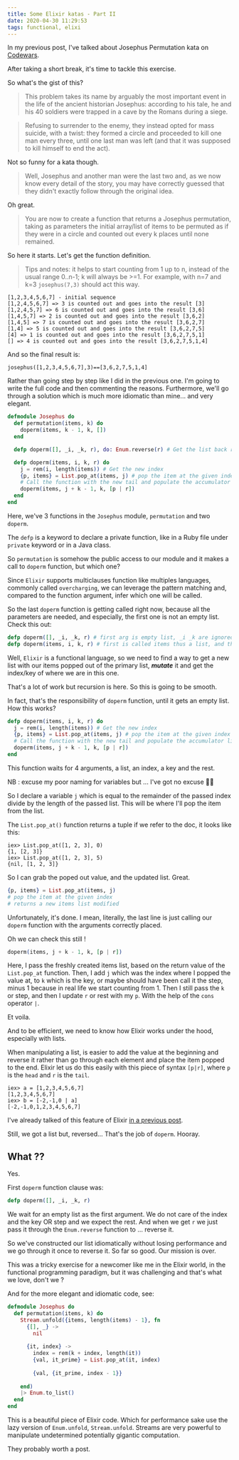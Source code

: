 ```yaml
---
title: Some Elixir katas - Part II
date: 2020-04-30 11:29:53
tags: functional, elixi
---
```



In my previous post, I've talked about Josephus Permutation kata on [Codewars](http://codewars.com).

After taking a short break, it's time to tackle this exercise.

So what's the gist of this?

> This problem takes its name by arguably the most important event in the life of the ancient historian Josephus: according to his tale, he and his 40 soldiers were trapped in a cave by the Romans during a siege.

> Refusing to surrender to the enemy, they instead opted for mass suicide, with a twist: they formed a circle and proceeded to kill one man every three, until one last man was left (and that it was supposed to kill himself to end the act).

Not so funny for a kata though.

> Well, Josephus and another man were the last two and, as we now know every detail of the story, you may have correctly guessed that they didn't exactly follow through the original idea.

Oh great.

> You are now to create a function that returns a Josephus permutation, taking as parameters the initial array/list of items to be permuted as if they were in a circle and counted out every k places until none remained.

So here it starts.
Let's get the function definition.

> Tips and notes: it helps to start counting from 1 up to n, instead of the usual range 0..n-1; k will always be >=1.
For example, with n=7 and k=3 `josephus(7,3)` should act this way.

```shell
[1,2,3,4,5,6,7] - initial sequence
[1,2,4,5,6,7] => 3 is counted out and goes into the result [3]
[1,2,4,5,7] => 6 is counted out and goes into the result [3,6]
[1,4,5,7] => 2 is counted out and goes into the result [3,6,2]
[1,4,5] => 7 is counted out and goes into the result [3,6,2,7]
[1,4] => 5 is counted out and goes into the result [3,6,2,7,5]
[4] => 1 is counted out and goes into the result [3,6,2,7,5,1]
[] => 4 is counted out and goes into the result [3,6,2,7,5,1,4]
```

And so the final result is:

```shell
josephus([1,2,3,4,5,6,7],3)==[3,6,2,7,5,1,4]
```

Rather than going step by step like I did in the previous one. I'm going to write the full code and then commenting the reasons. Furthermore, we'll go through a solution which is much more idiomatic than mine... and very elegant.

```elixir
defmodule Josephus do
  def permutation(items, k) do
    doperm(items, k - 1, k, [])
  end

  defp doperm([], _i, _k, r), do: Enum.reverse(r) # Get the list back reversed

  defp doperm(items, i, k, r) do
    j = rem(i, length(items)) # Get the new index
    {p, items} = List.pop_at(items, j) # pop the item at the given index
    # Call the function with the new tail and populate the accumulator list with the popped num
    doperm(items, j + k - 1, k, [p | r])
  end
end
```

Here, we've 3 functions in the `Josephus` module, `permutation` and two `doperm`.

The `defp` is a keyword to declare a private function, like in a Ruby file under `private` keyword or in a Java class.

So `permutation` is somehow the public access to our module and it makes a call to `doperm` function, but which one?

Since `Elixir` supports multiclauses function like multiples languages, commonly called `overcharging`, we can leverage the pattern matching and, compared to the function argument, infer which one will be called.

So the last `doperm` function is getting called right now, because all the parameters are needed, and especially, the first one is not an empty list.
Check this out:

```elixir
defp doperm([], _i, _k, r) # first arg is empty list, _i _k are ignored and r is needed
defp doperm(items, i, k, r) # first is called items thus a list, and the rest is used too
```

Well, `Elixir` is a functional language, so we need to find a way to get a new list with our items popped out of the primary list, ***mutate*** it and get the index/key of where we are in this one.

That's a lot of work but recursion is here. So this is going to be smooth.

In fact, that's the responsibility of `doperm` function, until it gets an empty list.
How this works?

```elixir
defp doperm(items, i, k, r) do
  j = rem(i, length(items)) # Get the new index
  {p, items} = List.pop_at(items, j) # pop the item at the given index
  # Call the function with the new tail and populate the accumulator list with the popped num
  doperm(items, j + k - 1, k, [p | r])
end
```

This function waits for 4 arguments, a list, an index, a key and the rest.

NB : excuse my poor naming for variables but ... I've got no excuse 🤷‍♂️

So I declare a variable `j` which is equal to the remainder of the passed index divide by the length of the passed list. This will be where I'll pop the item from the list.

The `List.pop_at()` function returns a tuple if we refer to the doc, it looks like this:

```shell
iex> List.pop_at([1, 2, 3], 0)
{1, [2, 3]}
iex> List.pop_at([1, 2, 3], 5)
{nil, [1, 2, 3]}
```

So I can grab the poped out value, and the updated list. Great.

```elixir
{p, items} = List.pop_at(items, j)
# pop the item at the given index
# returns a new items list modified
```

Unfortunately, it's done. I mean, literally, the last line is just calling our `doperm` function with the arguments correctly placed.

Oh we can check this still !

```elixir
doperm(items, j + k - 1, k, [p | r])
```

Here, I pass the freshly created items list, based on the return value of the `List.pop_at` function. Then, I add `j` which was the index where I popped the value at, to `k` which is the key, or maybe should have been call it the step, minus 1 because in real life we start counting from 1. Then I still pass the `k` or step, and then I update `r` or rest with my `p`. With the help of the `cons` operator `|`.

Et voila.

And to be efficient, we need to know how Elixir works under the hood, especially with lists.

When manipulating a list, is easier to add the value at the beginning and reverse it rather than go through each element and place the item popped to the end. Elixir let us do this easily with this piece of syntax `[p|r]`, where `p` is the `head` and `r` is the `tail`.

```shell
iex> a = [1,2,3,4,5,6,7]
[1,2,3,4,5,6,7]
iex> b = [-2,-1,0 | a]
[-2,-1,0,1,2,3,4,5,6,7]
```

I've already talked of this feature of Elixir [in a previous post](https://www.maartz.tech/posts/2020-04-16-ex-js.html).

Still, we got a list but, reversed... That's the job of `doperm`. Hooray.

## What ??

Yes.

First `doperm` function clause was:

```elixir
defp doperm([], _i, _k, r)
```

We wait for an empty list as the first argument. We do not care of the index and the key OR step and we expect the rest. And when we get `r` we just pass it through the `Enum.reverse` function to ... reverse it.

So we've constructed our list idiomatically without losing performance and we go through it once to reverse it. So far so good. Our mission is over.

This was a tricky exercise for a newcomer like me in the Elixir world, in the functional programming paradigm, but it was challenging and that's what we love, don't we ?

And for the more elegant and idiomatic code, see:

```elixir
defmodule Josephus do
  def permutation(items, k) do
    Stream.unfold({items, length(items) - 1}, fn
      {[], _} ->
        nil
      
      {it, index} ->
        index = rem(k + index, length(it))
        {val, it_prime} = List.pop_at(it, index)
        
        {val, {it_prime, index - 1}}
        
    end)
    |> Enum.to_list()
  end
end
```

This is a beautiful piece of Elixir code.
Which for performance sake use the lazy version of `Enum.unfold`, `Stream.unfold`.
Streams are very powerful to manipulate undetermined potentially gigantic computation. 

They probably worth a post.
